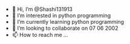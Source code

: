 - 👋 Hi, I’m @Shashi131913
- 👀 I’m interested in python programming 
- 🌱 I’m currently learning python programming 
- 💞️ I’m looking to collaborate on 07 06 2002
- 📫 How to reach me ...

<!---
Shashi131913/Shashi131913 is a ✨ programming specialist ✨ repository because its `README.md` (this file) appears on your GitHub profile.
You can click the Preview link to take a look at your changes.
--->
